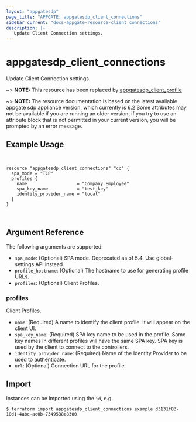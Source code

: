 ```yaml
---
layout: "appgatesdp"
page_title: "APPGATE: appgatesdp_client_connections"
sidebar_current: "docs-appgate-resource-client_connections"
description: |-
   Update Client Connection settings.
---
```


# appgatesdp_client_connections

Update Client Connection settings.

 ~> **NOTE:** This resource has been replaced by [appgatesdp_client_profile](../r/client_profile.markdown)

~> **NOTE:**  The resource documentation is based on the latest available appgate sdp appliance version, which currently is 6.2
Some attributes may not be available if you are running an older version, if you try to use an attribute block that is not permitted in your current version, you will be prompted by an error message.


## Example Usage

```hcl


resource "appgatesdp_client_connections" "cc" {
  spa_mode = "TCP"
  profiles {
    name                   = "Company Employee"
    spa_key_name           = "test_key"
    identity_provider_name = "local"
  }
}



```


## Argument Reference

The following arguments are supported:


* `spa_mode`: (Optional) SPA mode. Deprecated as of 5.4. Use global-settings API instead.
* `profile_hostname`: (Optional) The hostname to use for generating profile URLs.
* `profiles`: (Optional) Client Profiles.


### profiles
Client Profiles.

* `name`: (Required) A name to identify the client profile. It will appear on the client UI.
* `spa_key_name`: (Required) SPA key name to be used in the profile. Same key names in different profiles will have the same SPA key. SPA key is used by the client to connect to the controllers.
* `identity_provider_name`: (Required) Name of the Identity Provider to be used to authenticate.
* `url`:  (Optional) Connection URL for the profile.



## Import

Instances can be imported using the `id`, e.g.

```
$ terraform import appgatesdp_client_connections.example d3131f83-10d1-4abc-ac0b-7349538e8300
```
